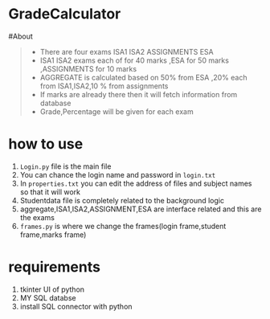 # GradeCalculator

#About
> * There are four exams ISA1 ISA2 ASSIGNMENTS ESA 
> * ISA1 ISA2 exams each of for 40 marks ,ESA for 50 marks ,ASSIGNMENTS for 10 marks
> * AGGREGATE is calculated based on 50% from ESA ,20% each from ISA1,ISA2,10 % from assignments
> * If marks are already there then it will fetch information from database
> * Grade,Percentage will be given for each exam

# how to use
  1. `Login.py` file is the main file 
  2. You can chance the login name and password in `login.txt`
  3. In `properties.txt` you can edit the address of files and subject names so that it will work
  4. Studentdata file is completely related to the background logic
  5. aggregate,ISA1,ISA2,ASSIGNMENT,ESA are interface related and this are the exams
  6. `frames.py` is where we change the frames(login frame,student frame,marks frame)

# requirements
  1. tkinter UI of python
  2. MY SQL databse
  3. install SQL connector with python
     
